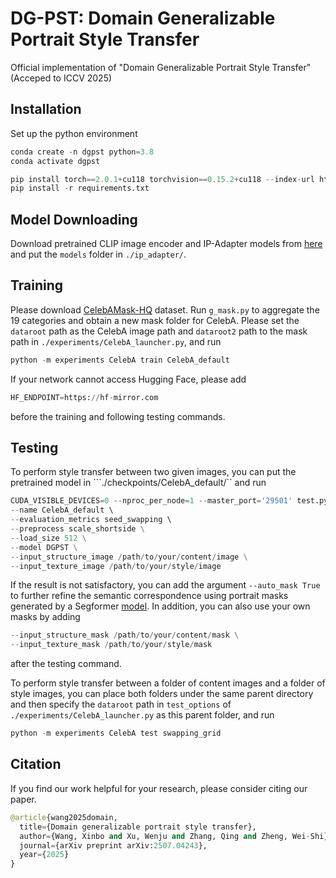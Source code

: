 # DG-PST: Domain Generalizable Portrait Style Transfer
Official implementation of "Domain Generalizable Portrait Style Transfer" (Acceped to ICCV 2025)

## Installation
Set up the python environment
``` python
conda create -n dgpst python=3.8
conda activate dgpst

pip install torch==2.0.1+cu118 torchvision==0.15.2+cu118 --index-url https://download.pytorch.org/whl/cu118
pip install -r requirements.txt
```
## Model Downloading
Download pretrained CLIP image encoder and IP-Adapter models from [here](https://huggingface.co/h94/IP-Adapter/tree/main) and put the ```models``` folder in ```./ip_adapter/```.

## Training

Please download [CelebAMask-HQ](https://github.com/switchablenorms/CelebAMask-HQ) dataset. Run ```g_mask.py``` to aggregate the 19 categories and obtain a new mask folder for CelebA. Please set the ```dataroot``` path as the CelebA image path and ```dataroot2``` path to the mask path in ```./experiments/CelebA_launcher.py```, and run

``` python
python -m experiments CelebA train CelebA_default
```

If your network cannot access Hugging Face, please add 
``` python
HF_ENDPOINT=https://hf-mirror.com
```
before the training and following testing commands.

## Testing
To perform style transfer between two given images, you can put the pretrained model in ```./checkpoints/CelebA_default/`` and run 
``` python
CUDA_VISIBLE_DEVICES=0 --nproc_per_node=1 --master_port='29501' test.py \ 
--name CelebA_default \ 
--evaluation_metrics seed_swapping \ 
--preprocess scale_shortside \
--load_size 512 \
--model DGPST \
--input_structure_image /path/to/your/content/image \
--input_texture_image /path/to/your/style/image
```
If the result is not satisfactory, you can add the argument ```--auto_mask True``` to further refine the semantic correspondence using portrait masks generated by a Segformer [model](https://huggingface.co/jonathandinu/face-parsing). In addition, you can also use your own masks by adding
``` python
--input_structure_mask /path/to/your/content/mask \
--input_texture_mask /path/to/your/style/mask
```
after the testing command.

To perform style transfer between a folder of content images and a folder of style images, you can place both folders under the same parent directory and then specify the ```dataroot``` path in ```test_options``` of ```./experiments/CelebA_launcher.py``` as this parent folder, and run  
``` python
python -m experiments CelebA test swapping_grid
```

## Citation
If you find our work helpful for your research, please consider citing our paper.
``` python
@article{wang2025domain,
  title={Domain generalizable portrait style transfer},
  author={Wang, Xinbo and Xu, Wenju and Zhang, Qing and Zheng, Wei-Shi},
  journal={arXiv preprint arXiv:2507.04243},
  year={2025}
}
```
